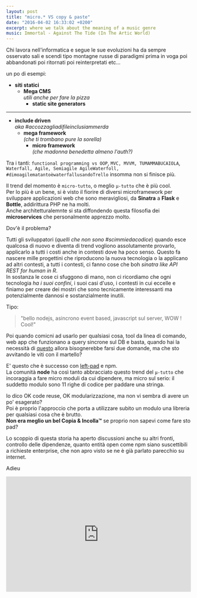 ```yaml
---
layout: post
title: "micro.* VS copy & paste"
date: "2016-04-02 16:33:02 +0200"
excerpt: where we talk about the meaning of a music genre
music: Immortal - Against The Tide (In The Artic World)
---
```


Chi lavora nell'informatica e segue le sue evoluzioni ha da sempre osservato sali e scendi tipo montagne russe di paradigmi prima in voga poi abbandonati poi ritornati poi reinterpretati etc...

un po di esempi:


- **siti statici**
    - **Mega CMS**    
    *utili anche per fare la pizza*
        - **static site generators**

---

- **include driven**   
*aka #accozzagliadifileinclusiammerda*
    - **mega framework**   
      *(che ti trombano pure la sorella)*
        - **micro framework**    
        *(che madonna benedetta almeno l'auth?)*

Tra i tanti: `functional programming vs OOP`,
`MVC, MVVM, TUMAMMABUCAIOLA`, `Waterfall, Agile, Semiagile AgileWaterfoll, #dimoagilematantoèwaterfallusandoTrello` insomma non si finisce più.

Il trend del momento è `micro-tutto`, o meglio `µ-tutto` che è più cool.    
Per lo più è un bene, si è visto il fiorire di diversi microframework per sviluppare applicazioni web che sono meravigliosi, da **Sinatra** a **Flask** e **Bottle**, addirittura PHP ne ha molti.   
Anche architetturalemnte si sta diffondendo questa filosofia dei **microservices** che personalmente apprezzo molto.   

Dov'è il problema?

Tutti gli sviluppatori (*quelli che non sono #scimmiedacodice*) quando esce qualcosa di nuovo e diventa di trend vogliono assolutamente provarlo, applicarlo a tutti i costi anche in contesti dove ha poco senso. Questo fa nascere mille progettini che riproducono la nuova tecnologia o la applicano ad altri contesti, a tutti i contesti, ci fanno cose che boh *sinatra like API REST for human in R*.   
In sostanza le cose ci sfuggono di mano, non ci ricordiamo che ogni tecnologia *ha i suoi confini*, i suoi casi d'uso, i contesti in cui eccelle e finiamo per creare dei mostri che sono tecnicamente interessanti ma potenzialmente dannosi e sostanzialmente inutili.    

Tipo:

> "bello nodejs, asincrono event based, javascript sul server, WOW ! Cool!"

Poi quando comicni ad usarlo per qualsiasi cosa, tool da linea di comando, web app che funzionano a query sincrone sul DB e basta, quando hai la necessità di [questo](https://github.com/abbr/deasync) allora bisognerebbe farsi due domande, ma che sto avvitando le viti con il martello?

E' questo che è successo con  [left-pad](https://www.npmjs.com/package/left-pad) e npm.   
La comunità **node** ha così tanto abbracciato questo trend del `µ-tutto` che incoraggia a fare micro moduli da cui dipendere, ma micro sul serio: il suddetto modulo sono 11 righe di codice per paddare una stringa.

Io dico OK code reuse, OK modularizzazione, ma non vi sembra di avere un po' esagerato?    
Poi è proprio l'approccio che porta a utilizzare subito un modulo una libreria per qualsiasi cosa che è brutto.    
**Non era meglio un bel Copia & Incolla™** se proprio non sapevi come fare sto pad?

Lo scoppio di questa storia ha aperto discussioni anche su altri fronti, controllo delle dipendenze, quanto entità open come npm siano suscettibili a richieste enterprise, che non apro visto se ne è già parlato parecchio su internet.

Adieu

<iframe width="100%" height="315" src="https://www.youtube.com/embed/hftR89ygJn0?autoplay=1" frameborder="0" allowfullscreen></iframe>

